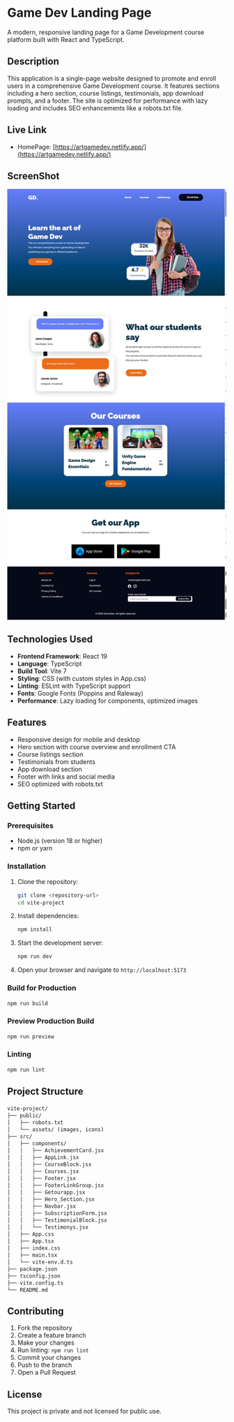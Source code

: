 # Game Dev Landing Page

A modern, responsive landing page for a Game Development course platform built with React and TypeScript.

## Description

This application is a single-page website designed to promote and enroll users in a comprehensive Game Development course. It features sections including a hero section, course listings, testimonials, app download prompts, and a footer. The site is optimized for performance with lazy loading and includes SEO enhancements like a robots.txt file.


## Live Link 

- HomePage: [https://artgamedev.netlify.app/](https://artgamedev.netlify.app/) 

## ScreenShot

![HomePage Screenshot](public/GameDev_homepage.jpeg)

## Technologies Used

- **Frontend Framework**: React 19
- **Language**: TypeScript
- **Build Tool**: Vite 7
- **Styling**: CSS (with custom styles in App.css)
- **Linting**: ESLint with TypeScript support
- **Fonts**: Google Fonts (Poppins and Raleway)
- **Performance**: Lazy loading for components, optimized images

## Features

- Responsive design for mobile and desktop
- Hero section with course overview and enrollment CTA
- Course listings section
- Testimonials from students
- App download section
- Footer with links and social media
- SEO optimized with robots.txt

## Getting Started

### Prerequisites

- Node.js (version 18 or higher)
- npm or yarn

### Installation

1. Clone the repository:
   ```bash
   git clone <repository-url>
   cd vite-project
   ```

2. Install dependencies:
   ```bash
   npm install
   ```

3. Start the development server:
   ```bash
   npm run dev
   ```

4. Open your browser and navigate to `http://localhost:5173`

### Build for Production

```bash
npm run build
```

### Preview Production Build

```bash
npm run preview
```

### Linting

```bash
npm run lint
```

## Project Structure

```
vite-project/
├── public/
│   ├── robots.txt
│   └── assets/ (images, icons)
├── src/
│   ├── components/
│   │   ├── AchievementCard.jsx
│   │   ├── AppLink.jsx
│   │   ├── CourseBlock.jsx
│   │   ├── Courses.jsx
│   │   ├── Footer.jsx
│   │   ├── FooterLinkGroup.jsx
│   │   ├── Getourapp.jsx
│   │   ├── Hero_Section.jsx
│   │   ├── Navbar.jsx
│   │   ├── SubscriptionForm.jsx
│   │   ├── TestimonialBlock.jsx
│   │   └── Testimonys.jsx
│   ├── App.css
│   ├── App.tsx
│   ├── index.css
│   ├── main.tsx
│   └── vite-env.d.ts
├── package.json
├── tsconfig.json
├── vite.config.ts
└── README.md
```

## Contributing

1. Fork the repository
2. Create a feature branch
3. Make your changes
4. Run linting: `npm run lint`
5. Commit your changes
6. Push to the branch
7. Open a Pull Request

## License

This project is private and not licensed for public use.
